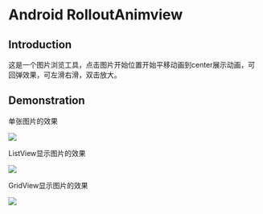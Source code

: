Android RolloutAnimview
==
Introduction
--
这是一个图片浏览工具，点击图片开始位置开始平移动画到center展示动画，可回弹效果，可左滑右滑，双击放大。

Demonstration
--
单张图片的效果

![](https://github.com/Arthurshen98/RolloutAnimView/blob/master/gif/rollout_1.gif) 

ListView显示图片的效果

![](https://github.com/Arthurshen98/RolloutAnimView/blob/master/gif/rollout_7.gif) 

GridView显示图片的效果

![](https://github.com/Arthurshen98/RolloutAnimView/blob/master/gif/rollout_10.gif) 
